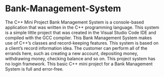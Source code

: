 # Bank-Management-System
The C++ Mini Project Bank Management System is a console-based application that was written in the C++ programming language. This system is a simple little project that was created in the Visual Studio Code IDE and compiled with the GCC compiler.
This Bank Management System makes use of C++’s classes and record-keeping features. This system is based on a client’s record information idea. The customer can perform all of the errands here, such as creating a new account, depositing money, withdrawing money, checking balance and so on.
This project system has no login framework. This basic C++ mini project for a Bank Management System is full and error-free.
